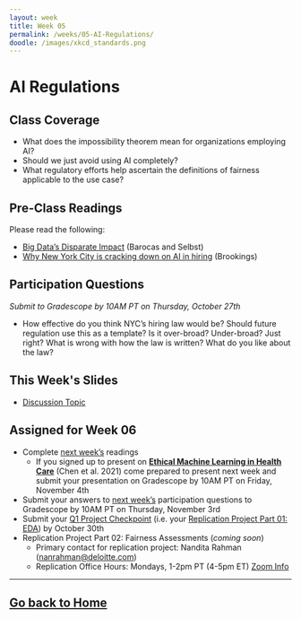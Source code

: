 ```yaml
---
layout: week
title: Week 05
permalink: /weeks/05-AI-Regulations/
doodle: /images/xkcd_standards.png
---
```


# AI Regulations

## Class Coverage
* What does the impossibility theorem mean for organizations employing AI? 
* Should we just avoid using AI completely?
* What regulatory efforts help ascertain the definitions of fairness applicable to the use case?

## Pre-Class Readings
Please read the following:
* [Big Data’s Disparate Impact](https://www.californialawreview.org/wp-content/uploads/2016/06/2Barocas-Selbst.pdf) (Barocas and Selbst)
* [Why New York City is cracking down on AI in hiring](https://www.brookings.edu/blog/techtank/2021/12/20/why-new-york-city-is-cracking-down-on-ai-in-hiring/) (Brookings)


## Participation Questions 
_Submit to Gradescope by 10AM PT on Thursday, October 27th_
* How effective do you think NYC’s hiring law would be? Should future regulation use this as a template? Is it over-broad? Under-broad? Just right? What is wrong with how the law is written? What do you like about the law?


## This Week's Slides
* [Discussion Topic](https://github.com/nanrahman/capstone-responsible-ai/blob/d87ac49d9be9d1ceeed5e44e51c8709de8e442a8/notes/week-05/Week-5-discussion.pdf)

## Assigned for Week 06
* Complete [next week’s](https://nanrahman.github.io/capstone-responsible-ai/weeks/06-Fairness-Assessments/) readings
    * If you signed up to present on [**Ethical Machine Learning in Health Care**](https://www.annualreviews.org/doi/full/10.1146/annurev-biodatasci-092820-114757) (Chen et al. 2021) come prepared to present next week and submit your presentation on Gradescope by 10AM PT on Friday, November 4th
* Submit your answers to [next week’s](https://nanrahman.github.io/capstone-responsible-ai/weeks/06-Fairness-Assessments/) participation questions to Gradescope by 10AM PT on Thursday, November 3rd
* Submit your [Q1 Project Checkpoint](https://dsc-capstone.github.io/assignments/projects/q1/) (i.e. your [Replication Project Part 01: EDA](https://github.com/nanrahman/capstone-responsible-ai/blob/5bb3d9993504b76218d2e1654cae5e80b2830254/notes/week-04/replication-project-part-01-eda.ipynb)) by October 30th 
* Replication Project Part 02: Fairness Assessments (*coming soon*)
  * Primary contact for replication project: Nandita Rahman (nanrahman@deloitte.com)
  * Replication Office Hours: Mondays, 1-2pm PT (4-5pm ET) [Zoom Info](https://github.com/nanrahman/capstone-responsible-ai/blob/b48a0f37b19f266e5b32430ee4b85b92b215e826/notes/week-04/replication-office-hour-zoom-info.md)
---
[Go back to Home](https://nanrahman.github.io/capstone-responsible-ai/)
---

